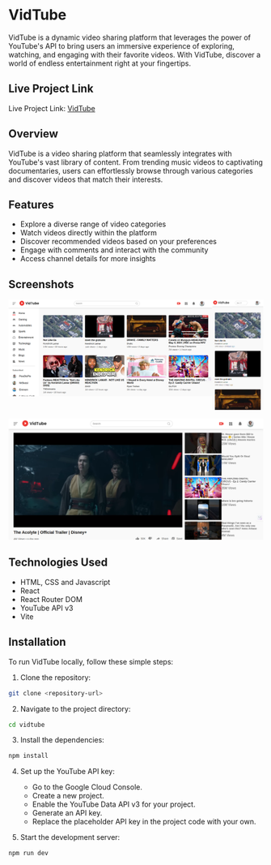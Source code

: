 # VidTube

VidTube is a dynamic video sharing platform that leverages the power of YouTube's API to bring users an immersive experience of exploring, watching, and engaging with their favorite videos. With VidTube, discover a world of endless entertainment right at your fingertips.

## Live Project Link

Live Project Link: [VidTube](https://vidtube-avi.netlify.app/)

## Overview

VidTube is a video sharing platform that seamlessly integrates with YouTube's vast library of content. From trending music videos to captivating documentaries, users can effortlessly browse through various categories and discover videos that match their interests.

## Features

- Explore a diverse range of video categories
- Watch videos directly within the platform
- Discover recommended videos based on your preferences
- Engage with comments and interact with the community
- Access channel details for more insights

## Screenshots

<!-- ![VidTube](src/assets/ss1.png)
![VidTube](src/assets/ss2.png)
![VidTube](src/assets/ss3.png) -->
<div style="display: flex;">
  <div style="width: 80%;">
    <img src="src/assets/ss1.png" alt="VidTube" />
  </div>
  <div style="width: 20%;">
    <img src="src/assets/ss3.png" alt="VidTube" />
  </div>
</div>

![VidTube](src/assets/ss2.png)

## Technologies Used

- HTML, CSS and Javascript
- React
- React Router DOM
- YouTube API v3
- Vite

## Installation

To run VidTube locally, follow these simple steps:

1. Clone the repository:

```bash
git clone <repository-url>
```

2. Navigate to the project directory:

```bash
cd vidtube
```

3. Install the dependencies:

```bash
npm install
```

4. Set up the YouTube API key:

   - Go to the Google Cloud Console.
   - Create a new project.
   - Enable the YouTube Data API v3 for your project.
   - Generate an API key.
   - Replace the placeholder API key in the project code with your own.

5. Start the development server:

```bash
npm run dev
```
